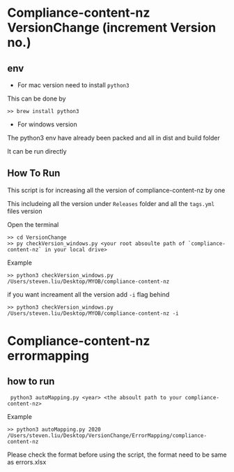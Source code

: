 # Compliance-content-nz VersionChange (increment Version no.)

## env

* For mac version need to install `python3` 

This can be done by 

```
>> brew install python3
```

* For windows version 

The python3 env have already been packed and all in dist and build folder

It can be run directly


## How To Run

This script is for increasing all the version of compliance-content-nz by one

This includeing all the version under `Releases` folder and all the `tags.yml` files version

Open the terminal

```
>> cd VersionChange
>> py checkVersion_windows.py <your root absoulte path of `compliance-content-nz` in your local drive>
```
Example 

```
>> python3 checkVersion_windows.py /Users/steven.liu/Desktop/MYOB/compliance-content-nz
```
if you want increament all the version add `-i`  flag behind

```
>> python3 checkVersion_windows.py /Users/steven.liu/Desktop/MYOB/compliance-content-nz -i
```
# Compliance-content-nz errormapping

## how to run 
```
 python3 autoMapping.py <year> <the absoult path to your compliance-content-nz>
```
Example

```
>> python3 autoMapping.py 2020 /Users/steven.liu/Desktop/VersionChange/ErrorMapping/compliance-content-nz
```
Please check the format before using the script, the format need to be same as errors.xlsx
